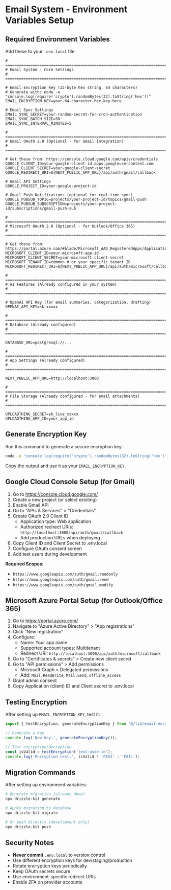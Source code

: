 # Email System - Environment Variables Setup

## Required Environment Variables

Add these to your `.env.local` file:

```env
# ============================================================================
# Email System - Core Settings
# ============================================================================

# Email Encryption Key (32-byte hex string, 64 characters)
# Generate with: node -e "console.log(require('crypto').randomBytes(32).toString('hex'))"
EMAIL_ENCRYPTION_KEY=your-64-character-hex-key-here

# Email Sync Settings
EMAIL_SYNC_SECRET=your-random-secret-for-cron-authentication
EMAIL_SYNC_BATCH_SIZE=50
EMAIL_SYNC_INTERVAL_MINUTES=5

# ============================================================================
# Gmail OAuth 2.0 (Optional - for Gmail integration)
# ============================================================================

# Get these from: https://console.cloud.google.com/apis/credentials
GOOGLE_CLIENT_ID=your-google-client-id.apps.googleusercontent.com
GOOGLE_CLIENT_SECRET=your-google-client-secret
GOOGLE_REDIRECT_URI=${NEXT_PUBLIC_APP_URL}/api/auth/gmail/callback

# Gmail API Settings
GOOGLE_PROJECT_ID=your-google-project-id

# Gmail Push Notifications (optional for real-time sync)
GOOGLE_PUBSUB_TOPIC=projects/your-project-id/topics/gmail-push
GOOGLE_PUBSUB_SUBSCRIPTION=projects/your-project-id/subscriptions/gmail-push-sub

# ============================================================================
# Microsoft OAuth 2.0 (Optional - for Outlook/Office 365)
# ============================================================================

# Get these from: https://portal.azure.com/#blade/Microsoft_AAD_RegisteredApps/ApplicationsListBlade
MICROSOFT_CLIENT_ID=your-microsoft-app-id
MICROSOFT_CLIENT_SECRET=your-microsoft-client-secret
MICROSOFT_TENANT_ID=common # or your specific tenant ID
MICROSOFT_REDIRECT_URI=${NEXT_PUBLIC_APP_URL}/api/auth/microsoft/callback

# ============================================================================
# AI Features (Already configured in your system)
# ============================================================================

# OpenAI API Key (for email summaries, categorization, drafting)
OPENAI_API_KEY=sk-xxxxx

# ============================================================================
# Database (Already configured)
# ============================================================================

DATABASE_URL=postgresql://...

# ============================================================================
# App Settings (Already configured)
# ============================================================================

NEXT_PUBLIC_APP_URL=http://localhost:3000

# ============================================================================
# File Storage (Already configured - for email attachments)
# ============================================================================

UPLOADTHING_SECRET=sk_live_xxxxx
UPLOADTHING_APP_ID=your_app_id
```

## Generate Encryption Key

Run this command to generate a secure encryption key:

```bash
node -e "console.log(require('crypto').randomBytes(32).toString('hex'))"
```

Copy the output and use it as your `EMAIL_ENCRYPTION_KEY`.

## Google Cloud Console Setup (for Gmail)

1. Go to https://console.cloud.google.com/
2. Create a new project (or select existing)
3. Enable Gmail API
4. Go to "APIs & Services" > "Credentials"
5. Create OAuth 2.0 Client ID
   - Application type: Web application
   - Authorized redirect URIs: `http://localhost:3000/api/auth/gmail/callback`
   - Add production URLs when deploying
6. Copy Client ID and Client Secret to .env.local
7. Configure OAuth consent screen
8. Add test users during development

**Required Scopes:**
- `https://www.googleapis.com/auth/gmail.readonly`
- `https://www.googleapis.com/auth/gmail.send`
- `https://www.googleapis.com/auth/gmail.modify`

## Microsoft Azure Portal Setup (for Outlook/Office 365)

1. Go to https://portal.azure.com/
2. Navigate to "Azure Active Directory" > "App registrations"
3. Click "New registration"
4. Configure:
   - Name: Your app name
   - Supported account types: Multitenant
   - Redirect URI: `http://localhost:3000/api/auth/microsoft/callback`
5. Go to "Certificates & secrets" > Create new client secret
6. Go to "API permissions" > Add permissions
   - Microsoft Graph > Delegated permissions
   - Add: `Mail.ReadWrite`, `Mail.Send`, `offline_access`
7. Grant admin consent
8. Copy Application (client) ID and Client secret to .env.local

## Testing Encryption

After setting up `EMAIL_ENCRYPTION_KEY`, test it:

```typescript
import { testEncryption, generateEncryptionKey } from '@/lib/email-encryption';

// Generate a key
console.log('New key:', generateEncryptionKey());

// Test encryption/decryption
const isValid = testEncryption('test-user-id');
console.log('Encryption test:', isValid ? 'PASS' : 'FAIL');
```

## Migration Commands

After setting up environment variables:

```bash
# Generate migration (already done)
npx drizzle-kit generate

# Apply migration to database
npx drizzle-kit migrate

# Or push directly (development only)
npx drizzle-kit push
```

## Security Notes

- **Never commit** `.env.local` to version control
- Use different encryption keys for dev/staging/production
- Rotate encryption keys periodically
- Keep OAuth secrets secure
- Use environment-specific redirect URIs
- Enable 2FA on provider accounts





